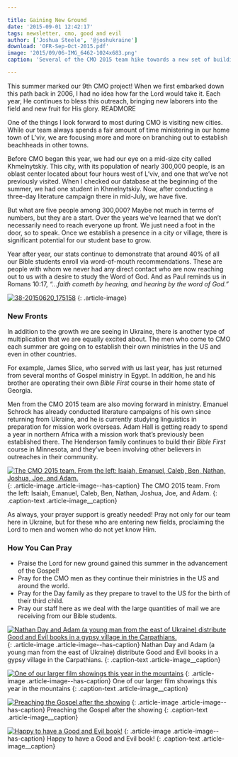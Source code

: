 ```yaml
---

title: Gaining New Ground
date: '2015-09-01 12:42:17'
tags: newsletter, cmo, good and evil
author: ['Joshua Steele', '@joshukraine']
download: 'OFR-Sep-Oct-2015.pdf'
image: '2015/09/06-IMG_6462-1024x683.png'
caption: 'Several of the CMO 2015 team hike towards a new set of buildings during a literature campaign.'

---
```


This summer marked our 9th CMO project! When we first embarked down this path back in 2006, I had no idea how far the Lord would take it. Each year, He continues to bless this outreach, bringing new laborers into the field and new fruit for His glory. READMORE

One of the things I look forward to most during CMO is visiting new cities. While our team always spends a fair amount of time ministering in our home town of L’viv, we are focusing more and more on branching out to establish beachheads in other towns.

Before CMO began this year, we had our eye on a mid-size city called Khmelnytskiy. This city, with its population of nearly 300,000 people, is an oblast center located about four hours west of L’viv, and one that we’ve not previously visited. When I checked our database at the beginning of the summer, we had one student in Khmelnytskiy. Now, after conducting a three-day literature campaign there in mid-July, we have five.

But what are five people among 300,000? Maybe not much in terms of numbers, but they are a start. Over the years we’ve learned that we don’t necessarily need to reach everyone up front. We just need a foot in the door, so to speak. Once we establish a presence in a city or village, there is significant potential for our student base to grow.

Year after year, our stats continue to demonstrate that around 40% of all our Bible students enroll via word-of-mouth recommendations. These are people with whom we never had any direct contact who are now reaching out to us with a desire to study the Word of God. And as Paul reminds us in Romans 10:17, *“...faith cometh by hearing, and hearing by the word of God.”*

<a href="https://s3.amazonaws.com/content.ofreport.com/2015/09/38-20150620_175158.png"><img class="aligncenter size-medium wp-image-2004" src="https://s3.amazonaws.com/content.ofreport.com/2015/09/38-20150620_175158-1000x288.png" alt="38-20150620_175158" /></a>
{: .article-image}

### New Fronts

In addition to the growth we are seeing in Ukraine, there is another type of multiplication that we are equally excited about. The men who come to CMO each summer are going on to establish their own ministries in the US and even in other countries.

For example, James Slice, who served with us last year, has just returned from several months of Gospel ministry in Egypt. In addition, he and his brother are operating their own *Bible First* course in their home state of Georgia.

Men from the CMO 2015 team are also moving forward in ministry. Emanuel Schrock has already conducted literature campaigns of his own since returning from Ukraine, and he is currently studying linguistics in preparation for mission work overseas. Adam Hall is getting ready to spend a year in northern Africa with a mission work that’s previously been established there. The Henderson family continues to build their *Bible First* course in Minnesota, and they’ve been involving other believers in outreaches in their community.

<a href="https://s3.amazonaws.com/content.ofreport.com/2015/09/36-CMO2015-Team-Photo.png"><img class="size-medium wp-image-2003" src="https://s3.amazonaws.com/content.ofreport.com/2015/09/36-CMO2015-Team-Photo-450x274.png" alt="The CMO 2015 team. From the left: Isaiah, Emanuel, Caleb, Ben, Nathan, Joshua, Joe, and Adam." /></a>
{: .article-image .article-image--has-caption}
The CMO 2015 team. From the left: Isaiah, Emanuel, Caleb, Ben, Nathan, Joshua, Joe, and Adam.
{: .caption-text .article-image__caption}

As always, your prayer support is greatly needed! Pray not only for our team here in Ukraine, but for these who are entering new fields, proclaiming the Lord to men and women who do not yet know Him.

### How You Can Pray

* Praise the Lord for new ground gained this summer in the advancement of the Gospel!
* Pray for the CMO men as they continue their ministries in the US and around the world.
* Pray for the Day family as they prepare to travel to the US for the birth of their third child.
* Pray our staff here as we deal with the large quantities of mail we are receiving from our Bible students.

<a href="https://s3.amazonaws.com/content.ofreport.com/2015/09/31-IMG_2016.png"><img class="size-medium wp-image-2002" src="https://s3.amazonaws.com/content.ofreport.com/2015/09/31-IMG_2016-450x300.png" alt="Nathan Day and Adam (a young man from the east of Ukraine) distribute Good and Evil books in a gypsy village in the Carpathians." /></a>
{: .article-image .article-image--has-caption}
Nathan Day and Adam (a young man from the east of Ukraine) distribute Good and Evil books in a gypsy village in the Carpathians.
{: .caption-text .article-image__caption}

<a href="https://s3.amazonaws.com/content.ofreport.com/2015/09/22-IMG_1321.png"><img class="size-medium wp-image-2000" src="https://s3.amazonaws.com/content.ofreport.com/2015/09/22-IMG_1321-450x300.png" alt="One of our larger film showings this year in the mountains" /></a>
{: .article-image .article-image--has-caption}
One of our larger film showings this year in the mountains
{: .caption-text .article-image__caption}

<a href="https://s3.amazonaws.com/content.ofreport.com/2015/09/25-CMO-Week-4-128.png"><img class="size-medium wp-image-2001" src="https://s3.amazonaws.com/content.ofreport.com/2015/09/25-CMO-Week-4-128-450x300.png" alt="Preaching the Gospel after the showing" /></a>
{: .article-image .article-image--has-caption}
Preaching the Gospel after the showing
{: .caption-text .article-image__caption}

<a href="https://s3.amazonaws.com/content.ofreport.com/2015/09/54-CMO-Wk-1-Mango-547.png"><img class="size-medium wp-image-2005" src="https://s3.amazonaws.com/content.ofreport.com/2015/09/54-CMO-Wk-1-Mango-547-450x338.png" alt="Happy to have a Good and Evil book!" /></a>
{: .article-image .article-image--has-caption}
Happy to have a Good and Evil book!
{: .caption-text .article-image__caption}
